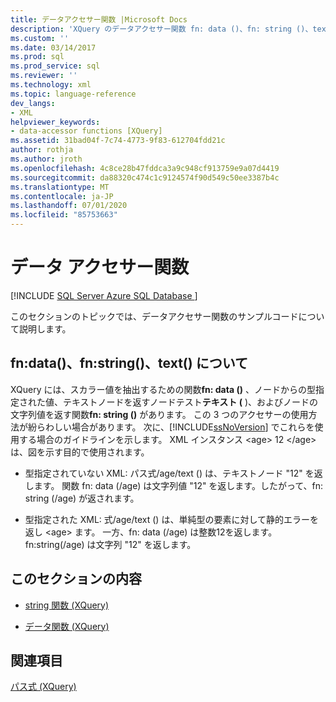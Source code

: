 ```yaml
---
title: データアクセサー関数 |Microsoft Docs
description: 'XQuery のデータアクセサー関数 fn: data ()、fn: string ()、text () を使用する方法について説明します。'
ms.custom: ''
ms.date: 03/14/2017
ms.prod: sql
ms.prod_service: sql
ms.reviewer: ''
ms.technology: xml
ms.topic: language-reference
dev_langs:
- XML
helpviewer_keywords:
- data-accessor functions [XQuery]
ms.assetid: 31bad04f-7c74-4773-9f83-612704fdd21c
author: rothja
ms.author: jroth
ms.openlocfilehash: 4c8ce28b47fddca3a9c948cf913759e9a07d4419
ms.sourcegitcommit: da88320c474c1c9124574f90d549c50ee3387b4c
ms.translationtype: MT
ms.contentlocale: ja-JP
ms.lasthandoff: 07/01/2020
ms.locfileid: "85753663"
---
```

# <a name="data-accessor-functions"></a>データ アクセサー関数
[!INCLUDE [SQL Server Azure SQL Database ](../includes/applies-to-version/sqlserver.md)]

  このセクションのトピックでは、データアクセサー関数のサンプルコードについて説明します。  
  
## <a name="understanding-fndata-fnstring-and-text"></a>fn:data()、fn:string()、text() について  
 XQuery には、スカラー値を抽出するための関数**fn: data ()** 、ノードからの型指定された値、テキストノードを返すノードテスト**テキスト (** )、およびノードの文字列値を返す関数**fn: string ()** があります。 この 3 つのアクセサーの使用方法が紛らわしい場合があります。 次に、[!INCLUDE[ssNoVersion](../includes/ssnoversion-md.md)] でこれらを使用する場合のガイドラインを示します。 XML インスタンス \<age> 12 \</age> は、図を示す目的で使用されます。  
  
-   型指定されていない XML: パス式/age/text () は、テキストノード "12" を返します。 関数 fn: data (/age) は文字列値 "12" を返します。したがって、fn: string (/age) が返されます。  
  
-   型指定された XML: 式/age/text () は、単純型の要素に対して静的エラーを返し \<age> ます。 一方、fn: data (/age) は整数12を返します。 fn:string(/age) は文字列 "12" を返します。  
  
## <a name="in-this-section"></a>このセクションの内容  
  
-   [string 関数 &#40;XQuery&#41;](../xquery/data-accessor-functions-string-xquery.md)  
  
-   [データ関数 &#40;XQuery&#41;](../xquery/data-accessor-functions-data-xquery.md)  
  
## <a name="see-also"></a>関連項目  
 [パス式 &#40;XQuery&#41;](../xquery/path-expressions-xquery.md)  
  
  
